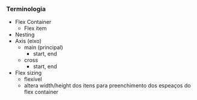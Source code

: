 ### Terminologia

- Flex Container
  - Flex item
- Nesting
- Axis (eixo)
  - main (principal)
    - start, end
  - cross
    - start, end
- Flex sizing
  - flexível
  - altera width/height dos itens para preenchimento dos espeaços do flex container